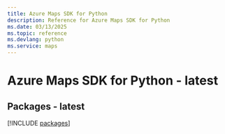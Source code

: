 ```yaml
---
title: Azure Maps SDK for Python
description: Reference for Azure Maps SDK for Python
ms.date: 03/13/2025
ms.topic: reference
ms.devlang: python
ms.service: maps
---
```

# Azure Maps SDK for Python - latest
## Packages - latest
[!INCLUDE [packages](maps-index.md)]